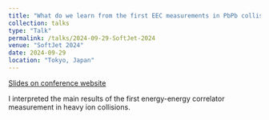 ```yaml
---
title: "What do we learn from the first EEC measurements in PbPb collisions by the CMS collaboration?"
collection: talks
type: "Talk"
permalink: /talks/2024-09-29-SoftJet-2024
venue: "SoftJet 2024"
date: 2024-09-29
location: "Tokyo, Japan"
---
```


[Slides on conference website](https://indico.cern.ch/event/1403965/contributions/6057598/)

I interpreted the main results of the first energy-energy correlator measurement in heavy ion collisions.
